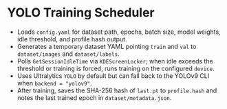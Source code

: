 # YOLO Training Scheduler

- Loads `config.yaml` for dataset path, epochs, batch size, model weights, idle threshold, and profile hash output.
- Generates a temporary dataset YAML pointing `train` and `val` to `dataset/images` and `dataset/labels`.
- Polls `GetSessionIdleTime` via `KDEScreenLocker`; when idle exceeds the threshold or training is forced, runs training on the configured `device`.
- Uses Ultralytics `YOLO` by default but can fall back to the YOLOv9 CLI when `backend = "yolov9"`.
- After training, saves the SHA-256 hash of `last.pt` to `profile.hash` and notes the last trained epoch in `dataset/metadata.json`.
